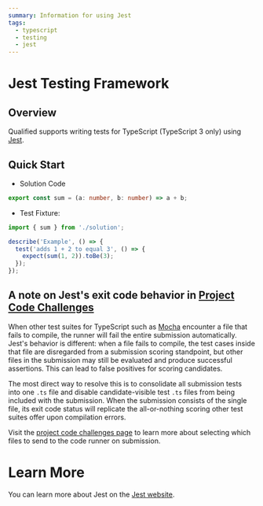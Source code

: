 ```yaml
---
summary: Information for using Jest
tags:
  - typescript
  - testing
  - jest
---
```


# Jest Testing Framework

## Overview

Qualified supports writing tests for TypeScript (TypeScript 3 only) using [Jest][0].

## Quick Start

- Solution Code

```typescript
export const sum = (a: number, b: number) => a + b;
```

- Test Fixture:

```typescript
import { sum } from './solution';

describe('Example', () => {
  test('adds 1 + 2 to equal 3', () => {
    expect(sum(1, 2)).toBe(3);
  });
});
```

## A note on Jest's exit code behavior in [Project Code Challenges](/for-teams/challenges/multi-file-code)

When other test suites for TypeScript such as [Mocha](/reference/languages/typescript/mocha_tdd) encounter a file that fails to compile, the runner will fail the entire submission automatically. Jest's behavior is different: when a file fails to compile, the test cases inside that file are disregarded from a submission scoring standpoint, but other files in the submission may still be evaluated and produce successful assertions. This can lead to false positives for scoring candidates.

The most direct way to resolve this is to consolidate all submission tests into one `.ts` file and disable candidate-visible test `.ts` files from being included with the submission. When the submission consists of the single file, its exit code status will replicate the all-or-nothing scoring other test suites offer upon compilation errors.

Visit the [project code challenges page](/for-teams/challenges/multi-file-code) to learn more about selecting which files to send to the code runner on submission.

# Learn More

You can learn more about Jest on the [Jest website][0].

[0]: https://jestjs.io/en/
